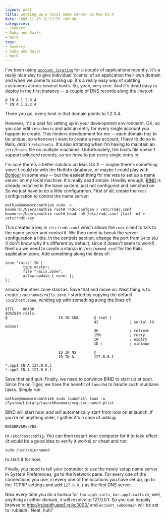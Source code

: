 ```yaml
---
layout: post
title: Setting up a local name server on Mac OS X
date: 2006-11-13 12:17:55 +00:00
categories:
- Geekery
- Ruby and Rails
- Work
tags:
- Geekery
- Ruby and Rails
- Work
---
```

I've been using
[`account_location`](http://dev.rubyonrails.org/svn/rails/plugins/account_location/)
for a couple of applications recently. It's a really nice way to give
individual 'clients' of an application their own domain and when we come to
scaling up, it's a really easy way of splitting customers across several
hosts. So, yeah, very nice. And it's dead easy to deploy in the first instance
-- a couple of DNS records along the lines of:

    @ IN A 1.2.3.4
    * IN A 1.2.3.4

There you go, every host in that domain points to 1.2.3.4.

However, it's a pest for setting up in your development environment. OK, so
you can edit `/etc/hosts` and add an entry for every single account you happen
to create. This hinders development for me -- each domain *has* to be unique,
so whenever I want to create a new account, I have to do so in Rails, *and* in
`/etc/hosts`. It's also irritating when I'm having to maintain an `/etc/hosts`
file on multiple machines. Unfortunately, the hosts file doesn't support
wildcard records, so we *have* to put every single entry in.

I'm sure there's a better solution on Mac OS X -- maybe there's something smart I could do with the NetInfo database, or maybe I could play with [Bonjour](http://www.apple.com/macosx/features/bonjour/) in some way -- but the easiest thing for me was to set up a name server on my local machine.  It's really dead simple.  Handily enough, [BIND](http://www.isc.org/index.pl?/sw/bind/) is already installed in the base system, just not configured and switched on.  So we just have to do a little configuration.  First of all, create the `rndc` configuration to control the name server:

    mathie@bowmore:mathie$ sudo -s
    bowmore:/Users/mathie root# rndc-confgen > /etc/rndc.conf
    bowmore:/Users/mathie root# head -n5 /etc/rndc.conf |tail -n4 > /etc/rndc.key

This creates a key in `/etc/rndc.conf` which allows the `rndc` client to talk to the name server and control it.  We then need to tweak the server configuration a little.  In the controls section, change the port from `54` to `953` (I don't know why it's different by default, since it doesn't seem to work!).  Next up we need to create a stanza in `/etc/named.conf` for the Rails application zone.  Add something along the lines of:

    zone "rails" IN {
            type master;
            file "rails.zone";
            allow-update { none; };
    };

around the other zone stanzas.  Save that and move on.  Next thing is to create `/var/named/rails.zone`.  I started by copying the default `localhost.zone`, winding up with something along the lines of:

    $TTL    86400
    $ORIGIN rails.
    @                       1D IN SOA       @ root (
                                            42              ; serial (d. adams)
                                            3H              ; refresh
                                            15M             ; retry
                                            1W              ; expiry
                                            1D )            ; minimum

                            1D IN NS        @
                            1D IN A         127.0.0.1

    *.app1 IN A 127.0.0.1
    *.app2 IN A 127.0.0.1

Save that and quit.  Finally, we need to convince BIND to start up at boot.  Since I'm on Tiger, we have the benefit of `launchd` to handle such mundane tasks.  Simply run:

    mathie@bowmore:mathie$ sudo launchctl load -w /System/Library/LaunchDaemons/org.isc.named.plist

BIND will start now, and will automatically start from now on at launch.  if you're on anything older, I gather it's a case of adding:

    DNSSERVER=-YES-

to `/etc/hostconfig`.  You can then restart your computer for it to take effect (it would be a good idea to verify it works) or cheat and run:

    sudo /usr/sbin/named

to start it for now.

Finally, you need to tell your computer to *use* the newly setup name server.  In System Preferences, go to the Network pane.  For every one of the connections you use, in every one of the locations you have set up, go to the TCP/IP settings and add `127.0.0.1` as the first DNS server.

Now every time you do a lookup for `foo.app1.rails`, `bar.app2.rails` or, well, anything at either domain, it will resolve to 127.0.0.1.  So you can happily browse to <http://rubaidh.app1.rails:3000/> and `account_subdomain` will be set to 'rubaidh'.  Neat, huh?
